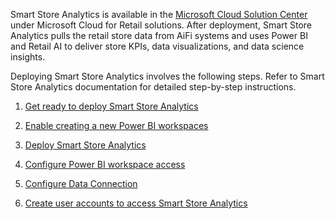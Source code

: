 Smart Store Analytics is available in the [Microsoft Cloud Solution Center](https://solutions.microsoft.com/) under Microsoft Cloud for Retail solutions. After deployment, Smart Store Analytics pulls the retail store data from AiFi systems and uses Power BI and Retail AI to deliver store KPIs, data visualizations, and data science insights. 

Deploying Smart Store Analytics involves the following steps. Refer to Smart Store Analytics documentation for detailed step-by-step instructions.

1. [Get ready to deploy Smart Store Analytics](/industry/retail/deploy-smart-store-analytics?azure-portal=true#prerequisites)

1. [Enable creating a new Power BI workspaces](/industry/retail/deploy-smart-store-analytics?azure-portal=true#enable-creating-a-new-power-bi-workspaces)

1. [Deploy Smart Store Analytics](/industry/retail/deploy-smart-store-analytics?azure-portal=true#deploy-smart-store-analytics-solution)

1. [Configure Power BI workspace access](/industry/retail/configure-smart-store-analytics?azure-portal=true#configure-power-bi-workspace-access)

1. [Configure Data Connection](/industry/retail/configure-smart-store-analytics?azure-portal=true#configure-data-connection)

1. [Create user accounts to access Smart Store Analytics](/industry/retail/configure-smart-store-analytics?azure-portal=true#create-user-accounts-to-access-smart-store-analytics)
